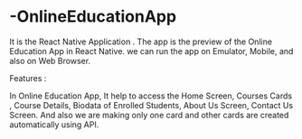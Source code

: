 # -OnlineEducationApp

It is the React Native Application .
The app is the preview of the Online Education App in React Native. 
we can run the app on Emulator, Mobile, and also on Web Browser.

Features :

In Online Education App, It help to access the  Home Screen, Courses Cards , Course Details, Biodata of Enrolled Students, About Us Screen, Contact Us Screen.
And also we are making only one card and other cards are created automatically using API. 


